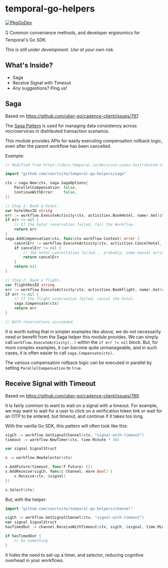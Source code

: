 # temporal-go-helpers

[![PkgGoDev](https://pkg.go.dev/badge/courtsite/temporal-go-helpers)](https://pkg.go.dev/courtsite/temporal-go-helpers)


🔃 Common convenience methods, and developer ergonomics for Temporal's Go SDK.

_This is still under development. Use at your own risk._


## What's Inside?

- Saga
- Receive Signal with Timeout
- Any suggestions? Ping us!


## Saga

Based on https://github.com/uber-go/cadence-client/issues/797.

The [Saga Pattern](https://microservices.io/patterns/data/saga.html) is used for managing data consistency across microservices in distributed transaction scenarios.

This module provides APIs for easily executing compensation rollback logic, even after the parent workflow has been cancelled.

Example:

```go
// Modified from https://docs.temporal.io/docs/use-cases-distributed-transactions/

import "github.com/courtsite/temporal-go-helpers/saga"

ctx = saga.New(ctx, saga.SagaOptions{
    ParallelCompensation: false,
    ContinueWithError:    false,
})

// Step 1: Book a hotel.
var hotelResID string
err := workflow.ExecuteActivity(ctx, activities.BookHotel, name).Get(ctx, &hotelResID)
if err != nil {
    // If the hotel reservation failed, fail the Workflow.
    return err
}
saga.AddCompensation(ctx, func(ctx workflow.Context) error {
    cancelErr := workflow.ExecuteActivity(ctx, activities.CancelHotel, hotelResID)
    if cancelErr != nil {
        // The hotel cancellation failed... probably, some manual action is needed.
        return cancelErr
    }
    return nil
}

// Step 2: Book a flight.
var flightResID string
err := workflow.ExecuteActivity(ctx, activities.BookFlight, name).Get(ctx, &flightResID)
if err != nil {
    // If the flight reservation failed, cancel the hotel.
    saga.Compensate(ctx)
    return err
}

// Both reservations succeeded.
```

It is worth noting that in simpler examples like above, we do not necessarily need or benefit from the Saga helper this module provides. We can simply call `workflow.ExecuteActivity(..)` within the `if err != nil` block. But, for more complex examples, it can become quite unmanageable, and in such cases, it is often easier to call `saga.Compensate(ctx)`.

The various compensation rollback logic can be executed in parallel by setting `ParallelCompensation` to `true`.


## Receive Signal with Timeout

Based on https://github.com/uber-go/cadence-client/issues/789.

It is fairly common to want to wait on a signal with a timeout. For example, we may want to wait for a user to click on a verification token link or wait for an OTP to be entered, but timeout, and continue if it takes too long.

With the vanilla Go SDK, this pattern will often look like this:

```go
sigCh := workflow.GetSignalChannel(ctx, "signal-with-timeout")
timeout := workflow.NewTimer(ctx, time.Minute * 30)

var signal SignalStruct

s := workflow.NewSelector(ctx)

s.AddFuture(timeout, func(f Future) {})
s.AddReceive(sigCh, func(c Channel, more bool) {
    c.Receive(ctx, &signal)
})

s.Select(ctx)
```

But, with the helper:

```go
import "github.com/courtsite/temporal-go-helpers/channel"

sigCh := workflow.GetSignalChannel(ctx, "signal-with-timeout")
var signal SignalStruct
hasTimedOut := channel.ReceiveWithTimeout(ctx, sigCh, &signal, time.Minute * 30)

if hasTimedOut {
    // Do something
}
```

It hides the need to set-up a timer, and selector, reducing cognitive overhead in your workflows.
